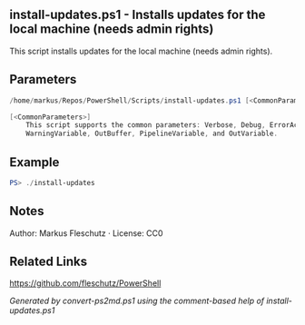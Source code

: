 ## install-updates.ps1 - Installs updates for the local machine (needs admin rights)

This script installs updates for the local machine (needs admin rights).

## Parameters
```powershell
/home/markus/Repos/PowerShell/Scripts/install-updates.ps1 [<CommonParameters>]

[<CommonParameters>]
    This script supports the common parameters: Verbose, Debug, ErrorAction, ErrorVariable, WarningAction, 
    WarningVariable, OutBuffer, PipelineVariable, and OutVariable.
```

## Example
```powershell
PS> ./install-updates

```

## Notes
Author: Markus Fleschutz · License: CC0

## Related Links
https://github.com/fleschutz/PowerShell

*Generated by convert-ps2md.ps1 using the comment-based help of install-updates.ps1*
